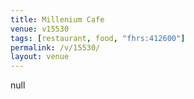 ```yaml
---
title: Millenium Cafe
venue: v15530
tags: [restaurant, food, "fhrs:412600"]
permalink: /v/15530/
layout: venue
---
```

null